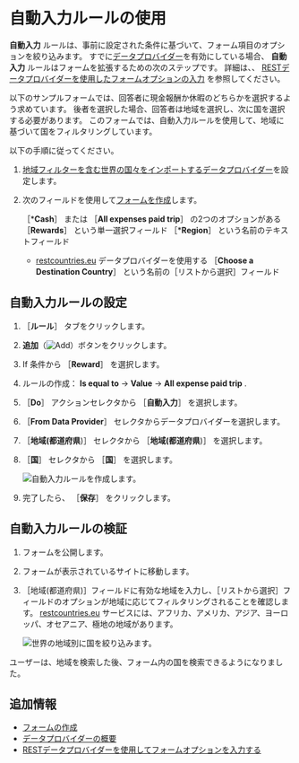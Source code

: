 # 自動入力ルールの使用

**自動入力** ルールは、事前に設定された条件に基づいて、フォーム項目のオプションを絞り込みます。 すでに[データプロバイダー](../data-providers/data-providers-overview.md)を有効にしている場合、 **自動入力** ルールはフォームを拡張するための次のステップです。 詳細は、、 [RESTデータプロバイダーを使用したフォームオプションの入力](../data-providers/using-the-rest-data-provider-to-populate-form-options.md) を参照してください。

以下のサンプルフォームでは、回答者に現金報酬か休暇のどちらかを選択するよう求めています。 後者を選択した場合、回答者は地域を選択し、次に国を選択する必要があります。 このフォームでは、自動入力ルールを使用して、地域に基づいて国をフィルタリングしています。

以下の手順に従ってください。

1. [地域フィルターを含む世界の国々をインポートするデータプロバイダー](../data-providers/using-the-rest-data-provider-to-populate-form-options.md)を設定します。
1. 次のフィールドを使用して[フォームを作成](../creating-and-managing-forms/creating-forms.md)します。

    ［***Cash**］ または ［**All expenses paid trip**］ の2つのオプションがある ［**Rewards**］ という単一選択フィールド
    ［***Region**］ という名前のテキストフィールド
    * [restcountries.eu](https://restcountries.eu) データプロバイダーを使用する ［**Choose a Destination Country**］ という名前の［リストから選択］フィールド

<a name="自動入力ルールの設定" />

## 自動入力ルールの設定

1. ［**ルール**］ タブをクリックします。

1. **追加**（![Add](../../../images/icon-add.png)）ボタンをクリックします。

1. If 条件から ［**Reward**］ を選択します。

1. ルールの作成： **Is equal to** &rarr; **Value** &rarr; **All expense paid trip** .

1. ［**Do**］ アクションセレクタから ［**自動入力**］ を選択します。

1. ［**From Data Provider**］ セレクタからデータプロバイダーを選択します。

1. ［**地域(都道府県**)］ セレクタから ［**地域(都道府県**)］ を選択します。

1. ［**国**］ セレクタから ［**国**］ を選択します。

    ![自動入力ルールを作成します。](./using-the-autofill-rule/images/01.png)

1. 完了したら、 ［**保存**］ をクリックします。

<a name="自動入力ルールの検証" />

## 自動入力ルールの検証

1. フォームを公開します。

1. フォームが表示されているサイトに移動します。

1. ［地域(都道府県)］フィールドに有効な地域を入力し、［リストから選択］フィールドのオプションが地域に応じてフィルタリングされることを確認します。 [restcountries.eu](https://restcountries.eu) サービスには、アフリカ、アメリカ、アジア、ヨーロッパ、オセアニア、極地の地域があります。

    ![世界の地域別に国を絞り込みます。](./using-the-autofill-rule/images/02.gif)

ユーザーは、地域を検索した後、フォーム内の国を検索できるようになりました。

<a name="追加情報" />

## 追加情報

* [フォームの作成](../creating-and-managing-forms/creating-forms.md)
* [データプロバイダーの概要](../data-providers/data-providers-overview.md)
* [RESTデータプロバイダーを使用してフォームオプションを入力する](../data-providers/using-the-rest-data-provider-to-populate-form-options.md)
